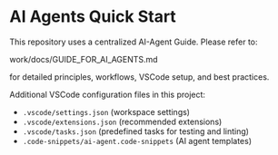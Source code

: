 # AI Agents Quick Start

This repository uses a centralized AI-Agent Guide. Please refer to:

work/docs/GUIDE_FOR_AI_AGENTS.md

for detailed principles, workflows, VSCode setup, and best practices.

Additional VSCode configuration files in this project:

- `.vscode/settings.json` (workspace settings)
- `.vscode/extensions.json` (recommended extensions)
- `.vscode/tasks.json` (predefined tasks for testing and linting)
- `.code-snippets/ai-agent.code-snippets` (AI agent templates)
